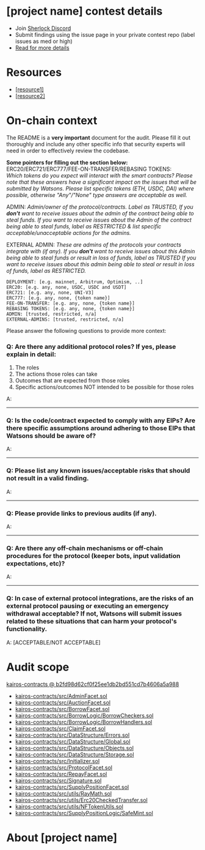 
# [project name] contest details

- Join [Sherlock Discord](https://discord.gg/MABEWyASkp)
- Submit findings using the issue page in your private contest repo (label issues as med or high)
- [Read for more details](https://docs.sherlock.xyz/audits/watsons)

# Resources

- [[resource1]](url)
- [[resource2]](url)

# On-chain context

The README is a **very important** document for the audit. Please fill it out thoroughly and include any other specific info that security experts will need in order to effectively review the codebase.

**Some pointers for filling out the section below:**  
ERC20/ERC721/ERC777/FEE-ON-TRANSFER/REBASING TOKENS:  
*Which tokens do you expect will interact with the smart contracts? Please note that these answers have a significant impact on the issues that will be submitted by Watsons. Please list specific tokens (ETH, USDC, DAI) where possible, otherwise "Any"/"None" type answers are acceptable as well.*

ADMIN:
*Admin/owner of the protocol/contracts.
Label as TRUSTED, If you **don't** want to receive issues about the admin of the contract being able to steal funds. 
If you want to receive issues about the Admin of the contract being able to steal funds, label as RESTRICTED & list specific acceptable/unacceptable actions for the admins.*

EXTERNAL ADMIN:
*These are admins of the protocols your contracts integrate with (if any). 
If you **don't** want to receive issues about this Admin being able to steal funds or result in loss of funds, label as TRUSTED
If you want to receive issues about this admin being able to steal or result in loss of funds, label as RESTRICTED.*
 
```
DEPLOYMENT: [e.g. mainnet, Arbitrum, Optimism, ..]
ERC20: [e.g. any, none, USDC, USDC and USDT]
ERC721: [e.g. any, none, UNI-V3]
ERC777: [e.g. any, none, {token name}]
FEE-ON-TRANSFER: [e.g. any, none, {token name}]
REBASING TOKENS: [e.g. any, none, {token name}]
ADMIN: [trusted, restricted, n/a]
EXTERNAL-ADMINS: [trusted, restricted, n/a]
```


Please answer the following questions to provide more context: 
### Q: Are there any additional protocol roles? If yes, please explain in detail:
1) The roles
2) The actions those roles can take 
3) Outcomes that are expected from those roles 
4) Specific actions/outcomes NOT intended to be possible for those roles

A: 

___
### Q: Is the code/contract expected to comply with any EIPs? Are there specific assumptions around adhering to those EIPs that Watsons should be aware of?
A:

___

### Q: Please list any known issues/acceptable risks that should not result in a valid finding.
A: 

____
### Q: Please provide links to previous audits (if any).
A:

___

### Q: Are there any off-chain mechanisms or off-chain procedures for the protocol (keeper bots, input validation expectations, etc)? 
A: 
_____

### Q: In case of external protocol integrations, are the risks of an external protocol pausing or executing an emergency withdrawal acceptable? If not, Watsons will submit issues related to these situations that can harm your protocol's functionality. 
A: [ACCEPTABLE/NOT ACCEPTABLE] 


# Audit scope


[kairos-contracts @ b2fd98d62cf0f25ee1db2bd551cd7b4606a5a988](https://github.com/kairos-loan/kairos-contracts/tree/b2fd98d62cf0f25ee1db2bd551cd7b4606a5a988)
- [kairos-contracts/src/AdminFacet.sol](kairos-contracts/src/AdminFacet.sol)
- [kairos-contracts/src/AuctionFacet.sol](kairos-contracts/src/AuctionFacet.sol)
- [kairos-contracts/src/BorrowFacet.sol](kairos-contracts/src/BorrowFacet.sol)
- [kairos-contracts/src/BorrowLogic/BorrowCheckers.sol](kairos-contracts/src/BorrowLogic/BorrowCheckers.sol)
- [kairos-contracts/src/BorrowLogic/BorrowHandlers.sol](kairos-contracts/src/BorrowLogic/BorrowHandlers.sol)
- [kairos-contracts/src/ClaimFacet.sol](kairos-contracts/src/ClaimFacet.sol)
- [kairos-contracts/src/DataStructure/Errors.sol](kairos-contracts/src/DataStructure/Errors.sol)
- [kairos-contracts/src/DataStructure/Global.sol](kairos-contracts/src/DataStructure/Global.sol)
- [kairos-contracts/src/DataStructure/Objects.sol](kairos-contracts/src/DataStructure/Objects.sol)
- [kairos-contracts/src/DataStructure/Storage.sol](kairos-contracts/src/DataStructure/Storage.sol)
- [kairos-contracts/src/Initializer.sol](kairos-contracts/src/Initializer.sol)
- [kairos-contracts/src/ProtocolFacet.sol](kairos-contracts/src/ProtocolFacet.sol)
- [kairos-contracts/src/RepayFacet.sol](kairos-contracts/src/RepayFacet.sol)
- [kairos-contracts/src/Signature.sol](kairos-contracts/src/Signature.sol)
- [kairos-contracts/src/SupplyPositionFacet.sol](kairos-contracts/src/SupplyPositionFacet.sol)
- [kairos-contracts/src/utils/RayMath.sol](kairos-contracts/src/utils/RayMath.sol)
- [kairos-contracts/src/utils/Erc20CheckedTransfer.sol](kairos-contracts/src/utils/Erc20CheckedTransfer.sol)
- [kairos-contracts/src/utils/NFTokenUtils.sol](kairos-contracts/src/utils/NFTokenUtils.sol)
- [kairos-contracts/src/SupplyPositionLogic/SafeMint.sol](kairos-contracts/src/SupplyPositionLogic/SafeMint.sol)



# About [project name]
